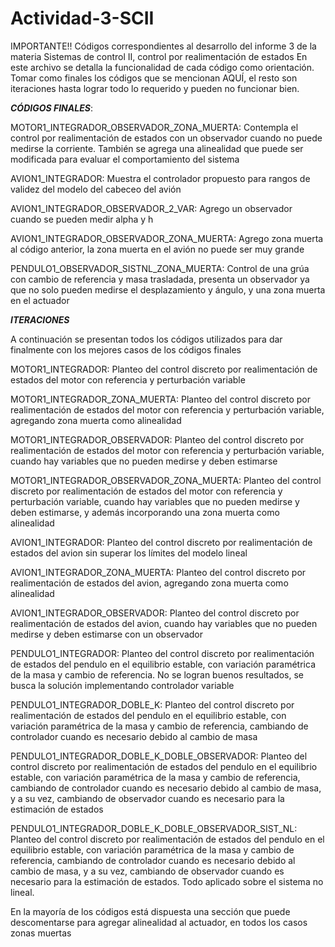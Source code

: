 # Actividad-3-SCII
IMPORTANTE!!
Códigos correspondientes al desarrollo del informe 3 de la materia Sistemas de control II, control por realimentación de estados En este archivo se detalla la funcionalidad de cada código como orientación. Tomar como finales los códigos que se mencionan AQUÍ, el resto son iteraciones hasta lograr todo lo requerido y pueden no funcionar bien.

***CÓDIGOS FINALES***:

MOTOR1_INTEGRADOR_OBSERVADOR_ZONA_MUERTA: Contempla el control por realimentación de estados con un observador cuando no puede medirse la corriente. También se agrega una alinealidad que puede ser modificada para evaluar el comportamiento del sistema

AVION1_INTEGRADOR: Muestra el controlador propuesto para rangos de validez del modelo del cabeceo del avión

AVION1_INTEGRADOR_OBSERVADOR_2_VAR: Agrego un observador cuando se pueden medir alpha y h

AVION1_INTEGRADOR_OBSERVADOR_ZONA_MUERTA: Agrego zona muerta al código anterior, la zona muerta en el avión no puede ser muy grande

PENDULO1_OBSERVADOR_SISTNL_ZONA_MUERTA: Control de una grúa con cambio de referencia y masa trasladada, presenta un observador ya que no solo pueden medirse el desplazamiento y ángulo, y una zona muerta en el actuador

***ITERACIONES***

A continuación se presentan todos los códigos utilizados para dar finalmente con los mejores casos de los códigos finales

MOTOR1_INTEGRADOR: Planteo del control discreto por realimentación de estados del motor con referencia y perturbación variable

MOTOR1_INTEGRADOR_ZONA_MUERTA: Planteo del control discreto por realimentación de estados del motor con referencia y perturbación variable, agregando zona muerta como 
alinealidad

MOTOR1_INTEGRADOR_OBSERVADOR: Planteo del control discreto por realimentación de estados del motor con referencia y perturbación variable, cuando hay variables que no pueden medirse y deben estimarse

MOTOR1_INTEGRADOR_OBSERVADOR_ZONA_MUERTA: Planteo del control discreto por realimentación de estados del motor con referencia y perturbación variable, cuando hay variables que no pueden medirse y deben estimarse, y además incorporando una zona muerta como alinealidad 

AVION1_INTEGRADOR: Planteo del control discreto por realimentación de estados del avion sin superar los límites del modelo lineal

AVION1_INTEGRADOR_ZONA_MUERTA: Planteo del control discreto por realimentación de estados del avion, agregando zona muerta como alinealidad

AVION1_INTEGRADOR_OBSERVADOR: Planteo del control discreto por realimentación de estados del avion, cuando hay variables que no pueden medirse y deben estimarse con un observador

PENDULO1_INTEGRADOR: Planteo del control discreto por realimentación de estados del pendulo en el equilibrio estable, con variación paramétrica de la masa y cambio de referencia. No se logran buenos resultados, se busca la solución implementando controlador variable

PENDULO1_INTEGRADOR_DOBLE_K: Planteo del control discreto por realimentación de estados del pendulo en el equilibrio estable, con variación paramétrica de la masa y cambio de referencia, cambiando de controlador cuando es necesario debido al cambio de masa

PENDULO1_INTEGRADOR_DOBLE_K_DOBLE_OBSERVADOR: Planteo del control discreto por realimentación de estados del pendulo en el equilibrio estable, con variación paramétrica de la masa y cambio de referencia, cambiando de controlador cuando es necesario debido al cambio de masa, y a su vez, cambiando de observador cuando es necesario para la estimación de estados

PENDULO1_INTEGRADOR_DOBLE_K_DOBLE_OBSERVADOR_SIST_NL: Planteo del control discreto por realimentación de estados del pendulo en el equilibrio estable, con variación paramétrica de la masa y cambio de referencia, cambiando de controlador cuando es necesario debido al cambio de masa, y a su vez, cambiando de observador cuando es necesario para la estimación de estados. Todo aplicado sobre el sistema no lineal.

En la mayoría de los códigos está dispuesta una sección que puede descomentarse para agregar alinealidad al actuador, en todos los casos zonas muertas
